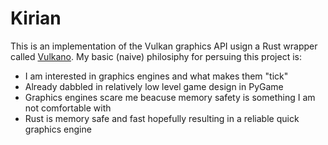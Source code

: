 # Kirian
This is an implementation of the Vulkan graphics API usign a Rust wrapper called
[Vulkano](https://github.com/vulkano-rs/vulkano). My basic (naive) philosiphy for persuing this
project is:
- I am interested in graphics engines and what makes them "tick"
- Already dabbled in relatively low level game design in PyGame
- Graphics engines scare me beacuse memory safety is something I am not comfortable with
- Rust is memory safe and fast hopefully resulting in a reliable quick graphics engine